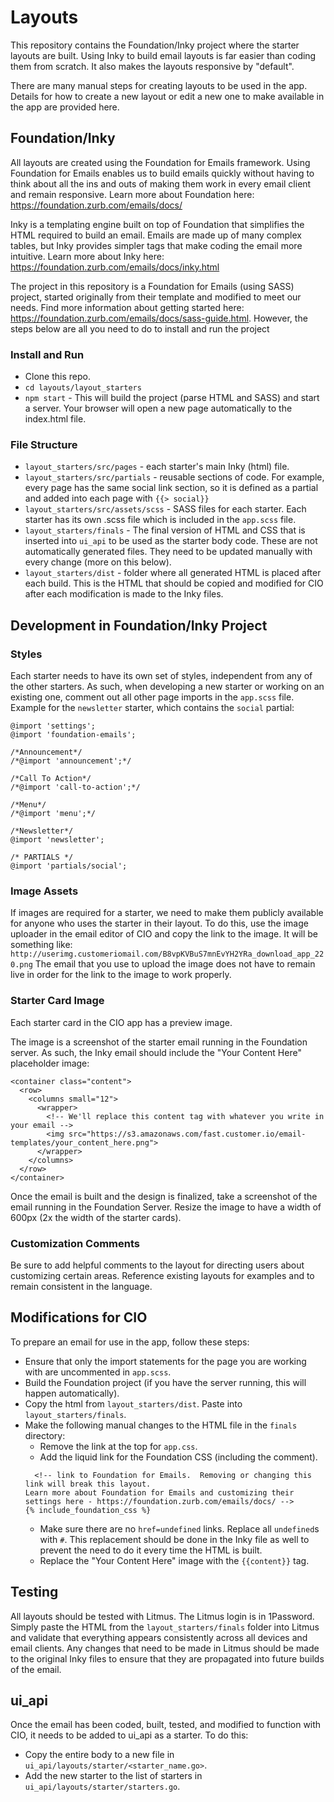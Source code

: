 Layouts
=====

This repository contains the Foundation/Inky project where the starter layouts are built.  Using Inky to build email layouts is far easier than coding them from scratch.  It also makes the layouts responsive by "default".  

There are many manual steps for creating layouts to be used in the app.  Details for how to create a new layout or edit a new one to make available in the app are provided here. 

## **Foundation/Inky**
All layouts are created using the Foundation for Emails framework. Using Foundation for Emails enables us to build emails quickly without having to think about all the ins and outs of making them work in every email client and remain responsive. Learn more about Foundation here: https://foundation.zurb.com/emails/docs/

Inky is a templating engine built on top of Foundation that simplifies the HTML required to build an email. Emails are made up of many complex tables, but Inky provides simpler tags that make coding the email more intuitive. Learn more about Inky here: https://foundation.zurb.com/emails/docs/inky.html

The project in this repository is a Foundation for Emails (using SASS) project, started originally from their template and modified to meet our needs. Find more information about getting started here: https://foundation.zurb.com/emails/docs/sass-guide.html. However, the steps below are all you need to do to install and run the project

### Install and Run
- Clone this repo. 
- `cd layouts/layout_starters` 
- `npm start` - This will build the project (parse HTML and SASS) and start a server.  Your browser will open a new page automatically to the index.html file.

### File Structure
- `layout_starters/src/pages` - each starter's main Inky (html) file.
- `layout_starters/src/partials` - reusable sections of code. For example, every page has the same social link section, so it is defined as a partial and added into each page with `{{> social}}`
- `layout_starters/src/assets/scss` - SASS files for each starter.  Each starter has its own .scss file which is included in the `app.scss` file.
- `layout_starters/finals` - The final version of HTML and CSS that is inserted into `ui_api` to be used as the starter body code.  These are not automatically generated files.  They need to be updated manually with every change (more on this below).
- `layout_starters/dist` - folder where all generated HTML is placed after each build.  This is the HTML that should be copied and modified for CIO after each modification is made to the Inky files.

## **Development in Foundation/Inky Project**
### Styles
Each starter needs to have its own set of styles, independent from any of the other starters.  As such, when developing a new starter or working on an existing one, comment out all other page imports in the `app.scss` file.  Example for the `newsletter` starter, which contains the `social` partial:
```
@import 'settings';
@import 'foundation-emails';

/*Announcement*/
/*@import 'announcement';*/

/*Call To Action*/
/*@import 'call-to-action';*/

/*Menu*/
/*@import 'menu';*/

/*Newsletter*/
@import 'newsletter';

/* PARTIALS */
@import 'partials/social';
```
### Image Assets
If images are required for a starter, we need to make them publicly available for anyone who uses the starter in their layout.  To do this, use the image uploader in the email editor of CIO and copy the link to the image.  It will be something like: `http://userimg.customeriomail.com/B8vpKVBuS7mnEvYH2YRa_download_app_220.png`
The email that you use to upload the image does not have to remain live in order for the link to the image to work properly.

### Starter Card Image
Each starter card in the CIO app has a preview image.  

The image is a screenshot of the starter email running in the Foundation server.  As such, the Inky email should include the "Your Content Here" placeholder image:
```
<container class="content">
  <row>
    <columns small="12">
      <wrapper>
      	<!-- We'll replace this content tag with whatever you write in your email -->
        <img src="https://s3.amazonaws.com/fast.customer.io/email-templates/your_content_here.png">
      </wrapper>
    </columns>
  </row>
</container>
```
Once the email is built and the design is finalized, take a screenshot of the email running in the Foundation Server.  Resize the image to have a width of 600px (2x the width of the starter cards).

### Customization Comments
Be sure to add helpful comments to the layout for directing users about customizing certain areas.  Reference existing layouts for examples and to remain consistent in the language.

## **Modifications for CIO**
To prepare an email for use in the app, follow these steps:
- Ensure that only the import statements for the page you are working with are uncommented in `app.scss`.
- Build the Foundation project (if you have the server running, this will happen automatically).
- Copy the html from `layout_starters/dist`.  Paste into `layout_starters/finals`.
- Make the following manual changes to the HTML file in the `finals` directory:
    - Remove the link at the top for `app.css`.
    - Add the liquid link for the Foundation CSS (including the comment).
    ```
	  <!-- link to Foundation for Emails.  Removing or changing this link will break this layout.
    Learn more about Foundation for Emails and customizing their settings here - https://foundation.zurb.com/emails/docs/ -->
    {% include_foundation_css %}
    ```
    - Make sure there are no `href=undefined` links.  Replace all `undefined`s with `#`.  This replacement should be done in the Inky file as well to prevent the need to do it every time the HTML is built.
    - Replace the "Your Content Here" image with the `{{content}}` tag. 

## **Testing**
All layouts should be tested with Litmus.  The Litmus login is in 1Password.  Simply paste the HTML from the `layout_starters/finals` folder into Litmus and validate that everything appears consistently across all devices and email clients.  Any changes that need to be made in Litmus should be made to the original Inky files to ensure that they are propagated into future builds of the email.

## **ui_api**
Once the email has been coded, built, tested, and modified to function with CIO, it needs to be added to ui_api as a starter.  To do this:
- Copy the entire body to a new file in `ui_api/layouts/starter/<starter_name.go>`.
- Add the new starter to the list of starters in `ui_api/layouts/starter/starters.go`.

